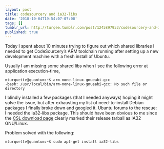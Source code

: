 ```yaml
---
layout: post
title: codesourcery and ia32-libs
date: '2010-10-04T19:54:07-07:00'
tags: []
tumblr_url: http://turqee.tumblr.com/post/1245897953/codesourcery-and-ia32-libs
published: true
---
```

Today I spent about 10 minutes trying to figure out which shared libraries I
needed to get CodeSourcery’s ARM toolchain running after setting up a new
development machine with a fresh install of Ubuntu.

Usually I am missing some shared libs when I see the following error at
application execution-time,

```
mturquette@quantum:~$ arm-none-linux-gnueabi-gcc
-bash: /usr/local/bin/arm-none-linux-gnueabi-gcc: No such file or directory
```

I blindly installed a few packages (that I needed anyways) hoping it might
solve the issue, but after exhausting my list of need-to-install Debian
packages I finally broke down and googled it.  Ubuntu forums to the rescue: I
needed the ia32-libs package.  This should have been obvious to me since the
[CSL download
page](http://www.codesourcery.com/sgpp/lite/arm/portal/release1293) clearly
marked their release tarball as IA32 GNU/Linux.

Problem solved with the following:

```
mturquette@quantum:~$ sudo apt-get install ia32-libs
```
